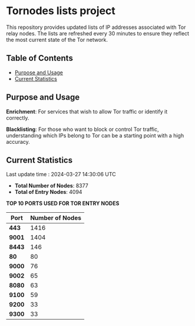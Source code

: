 # Tornodes lists project

This repository provides updated lists of IP addresses associated with Tor relay nodes. The lists are refreshed every 30 minutes to ensure they reflect the most current state of the Tor network.

## Table of Contents

- [Purpose and Usage](#purpose-and-usage)
- [Current Statistics](#current-statistics)


## Purpose and Usage

**Enrichment**: For services that wish to allow Tor traffic or identify it correctly.

**Blacklisting**: For those who want to block or control Tor traffic, understanding which IPs belong to Tor can be a starting point with a high accuracy.

## Current Statistics

Last update time : 2024-03-27 14:30:06 UTC

- **Total Number of Nodes**: 8377
- **Total of Entry Nodes**: 4094

**TOP 10 PORTS USED FOR TOR ENTRY NODES**

| **Port** | **Number of Nodes** |
|------|-----------------|
| **443**   | 1416  |
| **9001**   | 1404  |
| **8443**   | 146  |
| **80**   | 80  |
| **9000**   | 76  |
| **9002**   | 65  |
| **8080**   | 63  |
| **9100**   | 59  |
| **9200**   | 33  |
| **9300**   | 33  |


